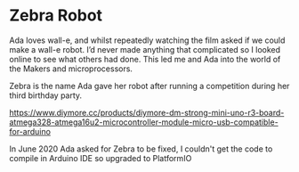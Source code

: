 # Zebra Robot

Ada loves wall-e, and whilst repeatedly watching the film asked if we could make a wall-e robot. I’d never made anything that complicated so I looked online to see what others had done. This led me and Ada into the world of the Makers and microprocessors.

Zebra is the name Ada gave her robot after running a competition during her third birthday party.


https://www.diymore.cc/products/diymore-dm-strong-mini-uno-r3-board-atmega328-atmega16u2-microcontroller-module-micro-usb-compatible-for-arduino

In June 2020 Ada asked for Zebra to be fixed, I couldn't get the code to compile in Arduino IDE so upgraded to PlatformIO